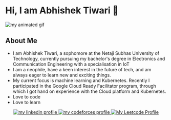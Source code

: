<h1 align = "centre" > Hi, I am Abhishek Tiwari 👋</h1>
<img src =" " alt = "my animated gif" /> 

<br>

<h2> About Me </h2>
<ul>
  <li> I am Abhishek Tiwari, a sophomore at the Netaji Subhas University of Technology, currently pursuing my bachelor's degree in Electronics and Communication Engineering with a specialisation in IoT </li>
  <li> I am a neophile, have a keen interest in the future of tech, and am always eager to learn new and exciting things. </li>
  <li>  My current focus is machine learning and Kubernetes. Recently I participated in the Google Cloud Ready Facilitator program, through which I got hand on experience with the Cloud platform and Kubernetes.</li>
  <li> Love to code </li>
  <li> Love to learn</li>
 </ul>

<p align="center">
  <a href="https://www.linkedin.com/in/abhishek-tiwari-5ba03422b/">
    <img src="https://encrypted-tbn0.gstatic.com/images?q=tbn:ANd9GcSuc7Gsk8JEWdKnh8W-1FfwCSNNqlV_bxaNm9Pt4caXc1fqTAuj-dLEosvy5V55YIxrmw&usqp=CAU" alt = "my linkedin profile"/>
  </a>
  <a href="https://codeforces.com/profile/Abhishek23Jul">
    <img src="https://assets.codeforces.com/users/kguseva/comments/cf.png" alt = "my codeforces profile "/>
  </a>
  <a href="https://leetcode.com/Abhishek_av23/">
    <img src = " https://miro.medium.com/max/1400/1*gBkMCGTAdSk4tu17SCa7RQ.png" alt="My Leetcode Profile"/>
  </a>
</p>
